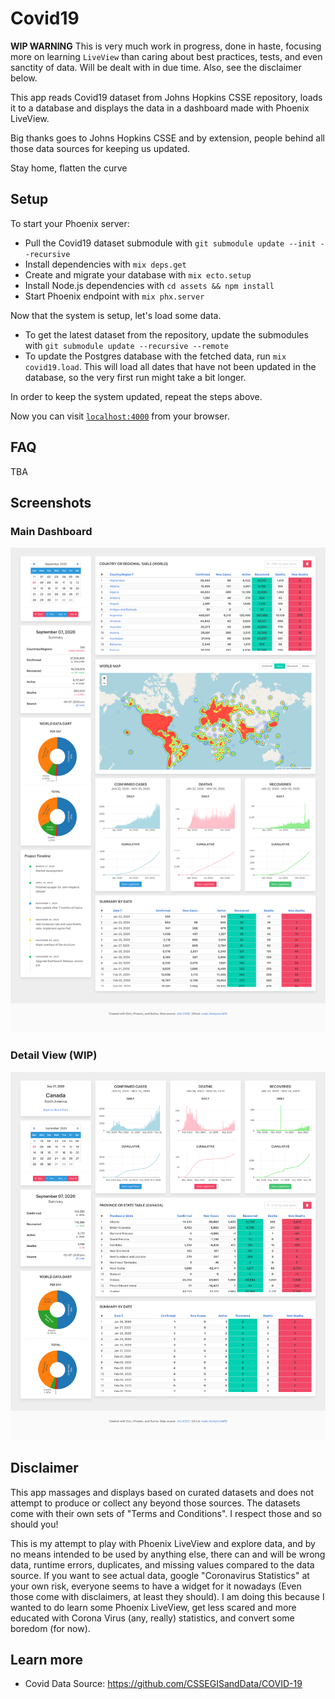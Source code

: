 # Covid19

**WIP WARNING** This is very much work in progress, done in haste, focusing more on learning `LiveView` than caring about best practices, tests, and even sanctity of data. Will be dealt with in due time. Also, see the disclaimer below.

This app reads Covid19 dataset from Johns Hopkins CSSE repository, loads it to a database and displays the data in a dashboard made with Phoenix LiveView.

Big thanks goes to Johns Hopkins CSSE and by extension, people behind all those data sources for keeping us updated.

Stay home, flatten the curve

## Setup

To start your Phoenix server:

* Pull the Covid19 dataset submodule with `git submodule update --init --recursive`
* Install dependencies with `mix deps.get`
* Create and migrate your database with `mix ecto.setup`
* Install Node.js dependencies with `cd assets && npm install`
* Start Phoenix endpoint with `mix phx.server`

Now that the system is setup, let's load some data.

* To get the latest dataset from the repository, update the submodules with `git submodule update --recursive --remote`
* To update the Postgres database with the fetched data, run `mix covid19.load`. This will load all dates that have not been updated in the database, so the very first run might take a bit longer.

In order to keep the system updated, repeat the steps above.

Now you can visit [`localhost:4000`](http://localhost:4000) from your browser.

## FAQ

TBA

## Screenshots

### Main Dashboard

![Dashboard](./screenshots/screenshot_1.png)

### Detail View (WIP)

![Detail View by Country](./screenshots/screenshot_2.png)

## Disclaimer

This app massages and displays based on curated datasets and does not attempt to produce or collect any beyond those sources. The datasets come with their own sets of "Terms and Conditions". I respect those and so should you!

This is my attempt to play with Phoenix LiveView and explore data, and by no means intended to be used by anything else, there can and will be wrong data, runtime errors, duplicates, and missing values compared to the data source. If you want to see actual data, google "Coronavirus Statistics" at your own risk, everyone seems to have a widget for it nowadays (Even those come with disclaimers, at least they should). I am doing this because I wanted to do learn some Phoenix LiveView, get less scared and more educated with Corona Virus (any, really) statistics, and convert some boredom (for now).

## Learn more

* Covid Data Source: https://github.com/CSSEGISandData/COVID-19

